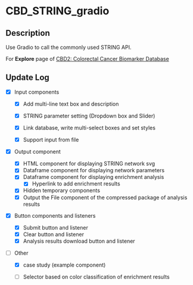# CBD_STRING_gradio
## Description

Use Gradio to call the commonly used STRING API.

For **Explore** page of [CBD2: Colorectal Cancer Biomarker Database](http://www.eyeseeworld.com/cbd/index.html)

## Update Log

- [x] Input components

  - [x] Add multi-line text box and description
  - [x] STRING parameter setting (Dropdown box and Slider)

  - [x] Link database, write multi-select boxes and set styles

  - [x] Support input from file
- [x] Output component

  - [x] HTML component for displaying STRING network svg
  - [x] Dataframe component for displaying network parameters
  - [x] Dataframe component for displaying enrichment analysis
    - [x] Hyperlink to add enrichment results
  - [x] Hidden temporary components
  - [x] Output the File component of the compressed package of analysis results
- [x] Button components and listeners

  - [x] Submit button and listener
  - [x] Clear button and listener
  - [x] Analysis results download button and listener
- [ ] Other
  - [x] case study (example component)
  - [ ] Selector based on color classification of enrichment results

